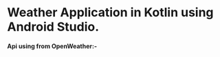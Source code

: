
<h1>
  Weather Application in Kotlin using Android Studio.
</h1>
<h4>
  Api using from OpenWeather:- <a href="https://openWeather.com/>
</h4>
